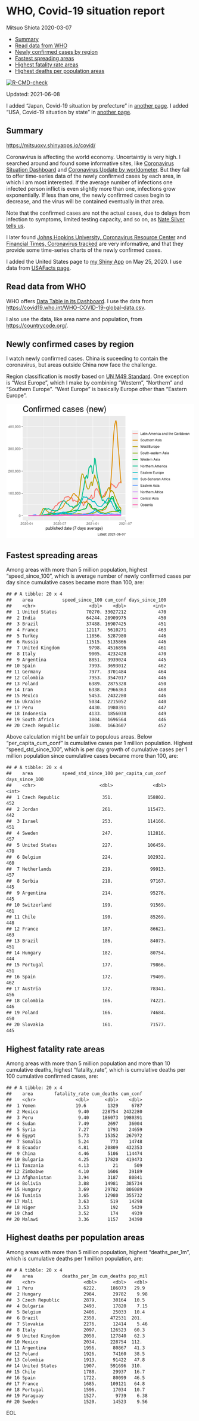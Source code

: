 WHO, Covid-19 situation report
================
Mitsuo Shiota
2020-03-07

-   [Summary](#summary)
-   [Read data from WHO](#read-data-from-who)
-   [Newly confirmed cases by region](#newly-confirmed-cases-by-region)
-   [Fastest spreading areas](#fastest-spreading-areas)
-   [Highest fatality rate areas](#highest-fatality-rate-areas)
-   [Highest deaths per population
    areas](#highest-deaths-per-population-areas)

<!-- badges: start -->

[![R-CMD-check](https://github.com/mitsuoxv/covid/workflows/R-CMD-check/badge.svg)](https://github.com/mitsuoxv/covid/actions)
<!-- badges: end -->

Updated: 2021-06-08

I added “Japan, Covid-19 situation by prefecture” in [another
page](Japan.md). I added “USA, Covid-19 situation by state” in [another
page](USA.md).

## Summary

<https://mitsuoxv.shinyapps.io/covid/>

Coronavirus is affecting the world economy. Uncertaintiy is very high. I
searched around and found some informative sites, like [Coronavirus
Situation
Dashboard](https://who.maps.arcgis.com/apps/opsdashboard/index.html#/c88e37cfc43b4ed3baf977d77e4a0667)
and [Coronavirus Update by
worldometer](https://www.worldometers.info/coronavirus/). But they fail
to offer time-series data of the newly confirmed cases by each area, in
which I am most interested. If the average number of infections one
infected person inflict is even slightly more than one, infections grow
exponentially. If less than one, the newly confirmed cases begin to
decrease, and the virus will be contained eventually in that area.

Note that the confirmed cases are not the actual cases, due to delays
from infection to symptoms, limited testing capacity, and so on, as
[Nate Silver tells
us](https://fivethirtyeight.com/features/coronavirus-case-counts-are-meaningless/).

I later found [Johns Hopkins University, Coronavirus Resource
Center](https://coronavirus.jhu.edu/) and [Financial Times, Coronavirus
tracked](https://www.ft.com/content/a26fbf7e-48f8-11ea-aeb3-955839e06441)
are very informative, and that they provide some time-series charts of
the newly confirmed cases.

I added the United States page to [my Shiny
App](https://mitsuoxv.shinyapps.io/covid/) on May 25, 2020. I use data
from [USAFacts
page](https://usafacts.org/visualizations/coronavirus-covid-19-spread-map/).

## Read data from WHO

WHO offers [Data Table in its Dashboard](https://covid19.who.int/table).
I use the data from
<https://covid19.who.int/WHO-COVID-19-global-data.csv>.

I also use the data, like area name and population, from
<https://countrycode.org/>.

## Newly confirmed cases by region

I watch newly confirmed cases. China is suceeding to contain the
coronavirus, but areas outside China now face the challenge.

Region classification is mostly based on [UN M49
Standard](https://unstats.un.org/unsd/methodology/m49/). One exception
is “West Europe”, which I make by combining “Western”, “Northern” and
“Southern Europe”. “West Europe” is basically Europe other than “Eastern
Europe”.

![](README_files/figure-gfm/chart-1.png)<!-- -->

## Fastest spreading areas

Among areas with more than 5 million population, highest
“speed\_since\_100”, which is average number of newly confirmed cases
per day since cumulative cases became more than 100, are:

    ## # A tibble: 20 x 4
    ##    area           speed_since_100 cum_conf days_since_100
    ##    <chr>                    <dbl>    <dbl>          <int>
    ##  1 United States           70270. 33027212            470
    ##  2 India                   64244. 28909975            450
    ##  3 Brazil                  37488. 16907425            451
    ##  4 France                  12117.  5610271            463
    ##  5 Turkey                  11856.  5287980            446
    ##  6 Russia                  11515.  5135866            446
    ##  7 United Kingdom           9798.  4516896            461
    ##  8 Italy                    9005.  4232428            470
    ##  9 Argentina                8851.  3939024            445
    ## 10 Spain                    7993.  3693012            462
    ## 11 Germany                  7977.  3701484            464
    ## 12 Colombia                 7953.  3547017            446
    ## 13 Poland                   6389.  2875328            450
    ## 14 Iran                     6338.  2966363            468
    ## 15 Mexico                   5453.  2432280            446
    ## 16 Ukraine                  5034.  2215052            440
    ## 17 Peru                     4430.  1980391            447
    ## 18 Indonesia                4133.  1856038            449
    ## 19 South Africa             3804.  1696564            446
    ## 20 Czech Republic           3680.  1663607            452

Above calculation might be unfair to populous areas. Below
“per\_capita\_cum\_conf” is cumulative cases per 1 million population.
Highest “speed\_std\_since\_100”, which is per day growth of cumulative
cases per 1 million population since cumulative cases became more than
100, are:

    ## # A tibble: 20 x 4
    ##    area           speed_std_since_100 per_capita_cum_conf days_since_100
    ##    <chr>                        <dbl>               <dbl>          <int>
    ##  1 Czech Republic                351.             158802.            452
    ##  2 Jordan                        261.             115473.            442
    ##  3 Israel                        253.             114166.            451
    ##  4 Sweden                        247.             112816.            457
    ##  5 United States                 227.             106459.            470
    ##  6 Belgium                       224.             102932.            460
    ##  7 Netherlands                   219.              99913.            457
    ##  8 Serbia                        218.              97167.            445
    ##  9 Argentina                     214.              95276.            445
    ## 10 Switzerland                   199.              91569.            461
    ## 11 Chile                         190.              85269.            448
    ## 12 France                        187.              86621.            463
    ## 13 Brazil                        186.              84073.            451
    ## 14 Hungary                       182.              80754.            444
    ## 15 Portugal                      177.              79866.            451
    ## 16 Spain                         172.              79409.            462
    ## 17 Austria                       172.              78341.            456
    ## 18 Colombia                      166.              74221.            446
    ## 19 Poland                        166.              74684.            450
    ## 20 Slovakia                      161.              71577.            445

## Highest fatality rate areas

Among areas with more than 5 million population and more than 10
cumulative deaths, highest “fatality\_rate”, which is cumulative deaths
per 100 cumulative confirmed cases, are:

    ## # A tibble: 20 x 4
    ##    area        fatality_rate cum_deaths cum_conf
    ##    <chr>               <dbl>      <dbl>    <dbl>
    ##  1 Yemen               19.6        1329     6787
    ##  2 Mexico               9.40     228754  2432280
    ##  3 Peru                 9.40     186073  1980391
    ##  4 Sudan                7.49       2697    36004
    ##  5 Syria                7.27       1793    24659
    ##  6 Egypt                5.73      15352   267972
    ##  7 Somalia              5.24        773    14748
    ##  8 Ecuador              4.81      20809   432353
    ##  9 China                4.46       5106   114474
    ## 10 Bulgaria             4.25      17820   419473
    ## 11 Tanzania             4.13         21      509
    ## 12 Zimbabwe             4.10       1606    39189
    ## 13 Afghanistan          3.94       3187    80841
    ## 14 Bolivia              3.88      14981   385734
    ## 15 Hungary              3.69      29782   806089
    ## 16 Tunisia              3.65      12980   355732
    ## 17 Mali                 3.63        519    14298
    ## 18 Niger                3.53        192     5439
    ## 19 Chad                 3.52        174     4939
    ## 20 Malawi               3.36       1157    34390

## Highest deaths per population areas

Among areas with more than 5 million population, highest
“deaths\_per\_1m”, which is cumulative deaths per 1 million population,
are:

    ## # A tibble: 20 x 4
    ##    area           deaths_per_1m cum_deaths pop_mil
    ##    <chr>                  <dbl>      <dbl>   <dbl>
    ##  1 Peru                   6222.     186073   29.9 
    ##  2 Hungary                2984.      29782    9.98
    ##  3 Czech Republic         2879.      30164   10.5 
    ##  4 Bulgaria               2493.      17820    7.15
    ##  5 Belgium                2406.      25033   10.4 
    ##  6 Brazil                 2350.     472531  201.  
    ##  7 Slovakia               2276.      12414    5.46
    ##  8 Italy                  2097.     126523   60.3 
    ##  9 United Kingdom         2050.     127840   62.3 
    ## 10 Mexico                 2034.     228754  112.  
    ## 11 Argentina              1956.      80867   41.3 
    ## 12 Poland                 1926.      74160   38.5 
    ## 13 Colombia               1913.      91422   47.8 
    ## 14 United States          1907.     591696  310.  
    ## 15 Chile                  1788.      29937   16.7 
    ## 16 Spain                  1722.      80099   46.5 
    ## 17 France                 1685.     109121   64.8 
    ## 18 Portugal               1596.      17034   10.7 
    ## 19 Paraguay               1527.       9739    6.38
    ## 20 Sweden                 1520.      14523    9.56

EOL
